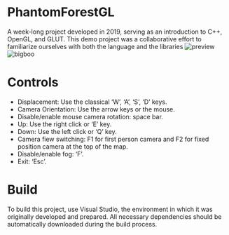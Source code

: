 # PhantomForestGL
A week-long project developed in 2019, serving as an introduction to C++, OpenGL, and GLUT. This demo project was a collaborative effort to familiarize ourselves with both the language and the libraries
![preview](https://github.com/user-attachments/assets/ebd868fc-174c-4c50-9ff6-897abb569b13)
![bigboo](https://github.com/user-attachments/assets/a852ca0b-871c-4c68-abd2-675c73596ae1)

# Controls
- Displacement: Use the classical ‘W’, ‘A’, ‘S’, ‘D’ keys.
- Camera Orientation: Use the arrow keys or the mouse.
- Disable/enable mouse camera rotation: space bar.
- Up: Use the right click or ‘E’ key.
- Down: Use the left click or ‘Q’ key.
- Camera fiew switching: F1 for first person camera and F2 for fixed position camera at the top of the map.
- Disable/enable fog: ‘F’.
- Exit: ‘Esc’.

# Build
To build this project, use Visual Studio, the environment in which it was originally developed and prepared. All necessary dependencies should be automatically downloaded during the build process.
